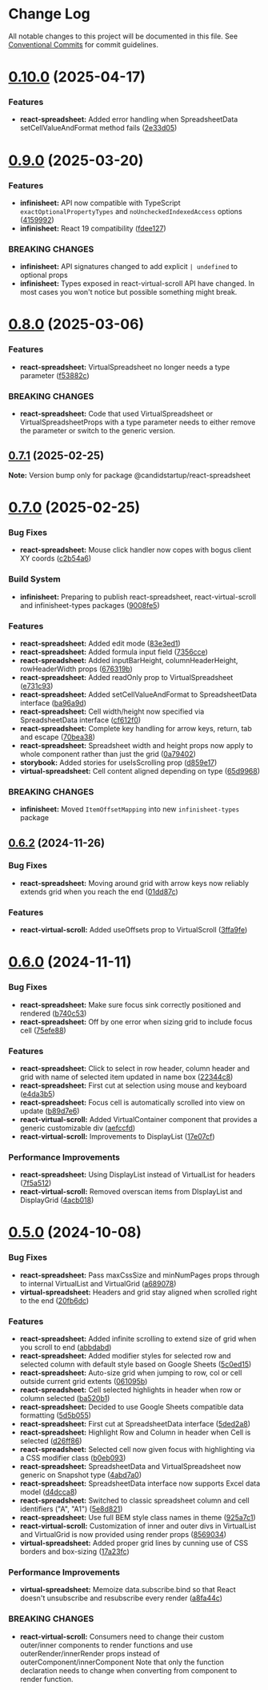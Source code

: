 # Change Log

All notable changes to this project will be documented in this file.
See [Conventional Commits](https://conventionalcommits.org) for commit guidelines.

# [0.10.0](https://github.com/TheCandidStartup/infinisheet/compare/v0.9.0...v0.10.0) (2025-04-17)


### Features

* **react-spreadsheet:** Added error handling when SpreadsheetData setCellValueAndFormat method fails ([2e33d05](https://github.com/TheCandidStartup/infinisheet/commit/2e33d05044e95cf4c9b9dbc28f119d797e3b5de8))





# [0.9.0](https://github.com/TheCandidStartup/infinisheet/compare/v0.8.0...v0.9.0) (2025-03-20)


### Features

* **infinisheet:** API now compatible with  TypeScript `exactOptionalPropertyTypes` and `noUncheckedIndexedAccess` options ([4159992](https://github.com/TheCandidStartup/infinisheet/commit/4159992699e50fd85aef9ce86d9910ed084bd573))
* **infinisheet:** React 19  compatibility ([fdee127](https://github.com/TheCandidStartup/infinisheet/commit/fdee127d86f5d0513f7beac48e4e9f8ff9ac7b64))


### BREAKING CHANGES

* **infinisheet:** API signatures changed to add explicit `| undefined` to optional props
* **infinisheet:** Types exposed in react-virtual-scroll API have changed. In most cases you won't notice but possible something might break.





# [0.8.0](https://github.com/TheCandidStartup/infinisheet/compare/v0.7.1...v0.8.0) (2025-03-06)


### Features

* **react-spreadsheet:** VirtualSpreadsheet no longer needs a type parameter ([f53882c](https://github.com/TheCandidStartup/infinisheet/commit/f53882cd3c0f56737a8e6b10fed998d2979db5fb))


### BREAKING CHANGES

* **react-spreadsheet:** Code that used VirtualSpreadsheet or VirtualSpreadsheetProps with a type parameter needs to either remove the parameter or switch to the generic version.





## [0.7.1](https://github.com/TheCandidStartup/infinisheet/compare/v0.7.0...v0.7.1) (2025-02-25)

**Note:** Version bump only for package @candidstartup/react-spreadsheet





# [0.7.0](https://github.com/TheCandidStartup/infinisheet/compare/v0.6.2...v0.7.0) (2025-02-25)


### Bug Fixes

* **react-spreadsheet:** Mouse click handler now copes with bogus client XY coords ([c2b54a6](https://github.com/TheCandidStartup/infinisheet/commit/c2b54a65d46bf1318169227571793416bacc4bc8))


### Build System

* **infinisheet:** Preparing to publish react-spreadsheet, react-virtual-scroll and infinisheet-types packages ([9008fe5](https://github.com/TheCandidStartup/infinisheet/commit/9008fe56dc7e4a09b30048181300b33c7c45ed48))


### Features

* **react-spreadsheet:** Added edit mode ([83e3ed1](https://github.com/TheCandidStartup/infinisheet/commit/83e3ed1b7c9ea3e585b657a61bb04ff8a77c5675))
* **react-spreadsheet:** Added formula input field ([7356cce](https://github.com/TheCandidStartup/infinisheet/commit/7356cce5a8c72ce5dbc6ba7aa3ed38bc5d910e45))
* **react-spreadsheet:** Added inputBarHeight, columnHeaderHeight, rowHeaderWidth props ([676319b](https://github.com/TheCandidStartup/infinisheet/commit/676319bfcc3e30df5a1ec31bebecf9b815b67dd2))
* **react-spreadsheet:** Added readOnly prop to VirtualSpreadsheet ([e731c93](https://github.com/TheCandidStartup/infinisheet/commit/e731c9332c9eab94b54a44384aa8701c218e609b))
* **react-spreadsheet:** Added setCellValueAndFormat to SpreadsheetData interface ([ba96a9d](https://github.com/TheCandidStartup/infinisheet/commit/ba96a9d0cbb191d970bf0342142e7f2504c30d78))
* **react-spreadsheet:** Cell width/height now specified via SpreadsheetData interface ([cf612f0](https://github.com/TheCandidStartup/infinisheet/commit/cf612f00cea0ab6fd5b5937b6853e67de4840470))
* **react-spreadsheet:** Complete key handling for arrow keys, return, tab and escape ([70bea38](https://github.com/TheCandidStartup/infinisheet/commit/70bea38b65d7ca6c63d7c394191a0529a71ca133))
* **react-spreadsheet:** Spreadsheet width and height props now apply to whole component rather than just the grid ([0a79402](https://github.com/TheCandidStartup/infinisheet/commit/0a7940211c5a725b9d5b1018ea931066472a98bc))
* **storybook:** Added stories for useIsScrolling prop ([d859e17](https://github.com/TheCandidStartup/infinisheet/commit/d859e170e1029ec5646174ef8bd7f256b75b4e34))
* **virtual-spreadsheet:** Cell content aligned depending on type ([65d9968](https://github.com/TheCandidStartup/infinisheet/commit/65d996800a4f85d76f56e950ccdacb8ce49558d7))


### BREAKING CHANGES

* **infinisheet:** Moved `ItemOffsetMapping` into new `infinisheet-types` package





## [0.6.2](https://github.com/TheCandidStartup/infinisheet/compare/v0.6.1...v0.6.2) (2024-11-26)


### Bug Fixes

* **react-spreadsheet:** Moving around grid with arrow keys now reliably extends grid when you reach the end ([01dd87c](https://github.com/TheCandidStartup/infinisheet/commit/01dd87c8e7cc9dba2b5b2eb63223109452ac1d03))


### Features

* **react-virtual-scroll:** Added useOffsets prop to VirtualScroll ([3ffa9fe](https://github.com/TheCandidStartup/infinisheet/commit/3ffa9fe932354f929feccd739cae243bd6317305))





# [0.6.0](https://github.com/TheCandidStartup/infinisheet/compare/v0.5.0...v0.6.0) (2024-11-11)


### Bug Fixes

* **react-spreadsheet:** Make sure focus sink correctly positioned and rendered ([b740c53](https://github.com/TheCandidStartup/infinisheet/commit/b740c534998b4ecc05712214e4977b2e73e0d50a))
* **react-spreadsheet:** Off by one error when sizing grid to include focus cell ([75efe88](https://github.com/TheCandidStartup/infinisheet/commit/75efe8856162609e5d82e49d7947fba5a3b39344))


### Features

* **react-spreadsheet:** Click to select in row header, column header and grid with name of selected item updated in name box ([22344c8](https://github.com/TheCandidStartup/infinisheet/commit/22344c84ba37c1077906859815355c7f8df6d06e))
* **react-spreadsheet:** First cut at selection using mouse and keyboard ([e4da3b5](https://github.com/TheCandidStartup/infinisheet/commit/e4da3b50272c34715856a40c977e0f822dc711cc))
* **react-spreadsheet:** Focus cell is automatically scrolled into view on update ([b89d7e6](https://github.com/TheCandidStartup/infinisheet/commit/b89d7e66cebe9cd76fa7e0d396e335f78f5b5376))
* **react-virtual-scroll:** Added VirtualContainer component that provides a generic customizable div ([aefccfd](https://github.com/TheCandidStartup/infinisheet/commit/aefccfd927681d2f0198da967620fb1aa7a76aad))
* **react-virtual-scroll:** Improvements to DisplayList ([17e07cf](https://github.com/TheCandidStartup/infinisheet/commit/17e07cf5fb212a59607f98754e4e4b2f202810e3))


### Performance Improvements

* **react-spreadsheet:** Using DisplayList instead of VirtualList for headers ([7f5a512](https://github.com/TheCandidStartup/infinisheet/commit/7f5a512e8d8b17ba1b168b8d5fcf2e301e682a6b))
* **react-virtual-scroll:** Removed overscan items from DIsplayList and DisplayGrid ([4acb018](https://github.com/TheCandidStartup/infinisheet/commit/4acb0189ebcf6abcbd28017a732cd3d50d42832a))





# [0.5.0](https://github.com/TheCandidStartup/infinisheet/compare/v0.4.0...v0.5.0) (2024-10-08)


### Bug Fixes

* **react-spreadsheet:** Pass maxCssSize and minNumPages props through to internal VirtualList and VirtualGrid ([a689078](https://github.com/TheCandidStartup/infinisheet/commit/a6890788396201253f4d81b891fb91fcc0bcc422))
* **virtual-spreadsheet:** Headers and grid stay aligned when scrolled right to the end ([20fb6dc](https://github.com/TheCandidStartup/infinisheet/commit/20fb6dc33bbf232a430b715308ecf42216220dcd))


### Features

* **react-spreadsheet:** Added infinite scrolling to extend size of grid when you scroll to end ([abbdabd](https://github.com/TheCandidStartup/infinisheet/commit/abbdabd55d8fb2a8fc74173382d02010d6fb805b))
* **react-spreadsheet:** Added modifier styles for selected row and selected column with default style based on  Google Sheets ([5c0ed15](https://github.com/TheCandidStartup/infinisheet/commit/5c0ed15380d9ae915fe605196d703758678afa8e))
* **react-spreadsheet:** Auto-size grid when jumping to row, col or cell outside current grid extents ([061095b](https://github.com/TheCandidStartup/infinisheet/commit/061095b1216527faa7fb3b455e11fb2f35d3a01d))
* **react-spreadsheet:** Cell selected highlights in header when row or column selected ([ba520b1](https://github.com/TheCandidStartup/infinisheet/commit/ba520b1eaad17bea4aedebbce4bb3b654dbfd1ed))
* **react-spreadsheet:** Decided to use Google Sheets compatible data formatting ([5d5b055](https://github.com/TheCandidStartup/infinisheet/commit/5d5b05525bd2c09121a3f0322ee62c883871094e))
* **react-spreadsheet:** First cut at SpreadsheetData interface ([5ded2a8](https://github.com/TheCandidStartup/infinisheet/commit/5ded2a8e792853bc85400285ef842c8e11b103fb))
* **react-spreadsheet:** Highlight Row and Column in header when Cell is selected ([d26ff86](https://github.com/TheCandidStartup/infinisheet/commit/d26ff86a2edaee9421aae2793f4960d88260c9ae))
* **react-spreadsheet:** Selected cell now given focus with highlighting via a CSS modifier class ([b0eb093](https://github.com/TheCandidStartup/infinisheet/commit/b0eb09375ecaff2593c76569d577ba96ac26d3d7))
* **react-spreadsheet:** SpreadsheetData  and VirtualSpreadsheet now generic on Snapshot type ([4abd7a0](https://github.com/TheCandidStartup/infinisheet/commit/4abd7a0ac3c8c682be9cb12f4f099161f9dcc8f2))
* **react-spreadsheet:** SpreadsheetData interface now supports Excel data model ([d4dcca8](https://github.com/TheCandidStartup/infinisheet/commit/d4dcca840a680284f8827a02bf38f2a746751b4f))
* **react-spreadsheet:** Switched to classic spreadsheet column and cell identifiers ("A", "A1") ([5e8d821](https://github.com/TheCandidStartup/infinisheet/commit/5e8d82179fe4162cd722b9607a30d04dd7220807))
* **react-spreadsheet:** Use full BEM style class names in theme ([925a7c1](https://github.com/TheCandidStartup/infinisheet/commit/925a7c1d4a3691d405a3427889d3ab2714630ca2))
* **react-virtual-scroll:** Customization of inner and outer divs in VirtualList and VirtualGrid is now provided using render props ([8569034](https://github.com/TheCandidStartup/infinisheet/commit/8569034f0088c9e5c67bd0313777101e4dec1cf0))
* **virtual-spreadsheet:** Added proper grid lines by cunning use of CSS borders and box-sizing ([17a23fc](https://github.com/TheCandidStartup/infinisheet/commit/17a23fc564a42b02827685d847d4f695de5ddc2d))


### Performance Improvements

* **virtual-spreadsheet:** Memoize data.subscribe.bind so that React doesn't unsubscribe and resubscribe every render ([a8fa44c](https://github.com/TheCandidStartup/infinisheet/commit/a8fa44c63aac38107368de14fa4c311a276bb8a1))


### BREAKING CHANGES

* **react-virtual-scroll:** Consumers need to change their custom outer/inner components to render functions and use outerRender/innerRender props instead of outerComponent/innerComponent
Note that only the function declaration needs to change when converting from component to render function.
